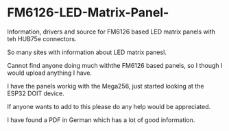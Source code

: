 # FM6126-LED-Matrix-Panel-
Information, drivers and source for FM6126 based LED matrix panels with teh HUB75e connectors.

So many sites with information about LED matrix panesl.

Cannot find anyone doing much withthe FM6126 based panels, so I though I would upload anything I have.

I have the panels workig with the Mega256, just started looking at the  ESP32 DOIT device.

If anyone wants to add to this please do any help would be appreciated.

I have found a PDF in German which has a lot of good information.
